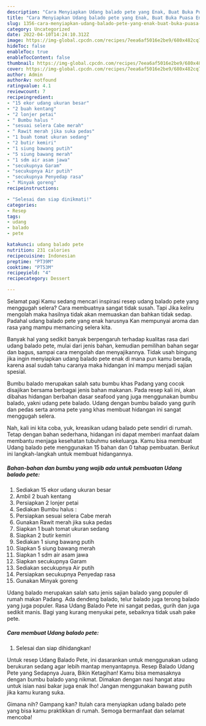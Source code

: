 ```yaml
---
description: "Cara Menyiapkan Udang balado pete yang Enak, Buat Buka Puasa Enak"
title: "Cara Menyiapkan Udang balado pete yang Enak, Buat Buka Puasa Enak"
slug: 1356-cara-menyiapkan-udang-balado-pete-yang-enak-buat-buka-puasa-enak
category: Uncategorized
date: 2022-04-10T14:24:10.312Z
image: https://img-global.cpcdn.com/recipes/7eea6af5016e2be9/680x482cq70/udang-balado-pete-foto-resep-utama.jpg
hideToc: false
enableToc: true
enableTocContent: false
thumbnail: https://img-global.cpcdn.com/recipes/7eea6af5016e2be9/680x482cq70/udang-balado-pete-foto-resep-utama.jpg
cover: https://img-global.cpcdn.com/recipes/7eea6af5016e2be9/680x482cq70/udang-balado-pete-foto-resep-utama.jpg
author: Admin
authorAv: notfound
ratingvalue: 4.1
reviewcount: 7
recipeingredient:
- "15 ekor udang ukuran besar"
- "2 buah kentang"
- "2 lonjer petai"
- " Bumbu halus "
- "sesuai selera Cabe merah"
- " Rawit merah jika suka pedas"
- "1 buah tomat ukuran sedang"
- "2 butir kemiri"
- "1 siung bawang putih"
- "5 siung bawang merah"
- "1 sdm air asam jawa"
- "secukupnya Garam"
- "secukupnya Air putih"
- "secukupnya Penyedap rasa"
- " Minyak goreng"
recipeinstructions:

- "Selesai dan siap dinikmati!"
categories:
- Resep
tags:
- udang
- balado
- pete

katakunci: udang balado pete 
nutrition: 231 calories
recipecuisine: Indonesian
preptime: "PT39M"
cooktime: "PT53M"
recipeyield: "4"
recipecategory: Dessert

---
```



Selamat pagi Kamu sedang mencari inspirasi resep udang balado pete yang menggugah selera? Cara membuatnya sangat tidak susah. Tapi Jika keliru mengolah maka hasilnya tidak akan memuaskan dan bahkan tidak sedap. Padahal udang balado pete yang enak harusnya Kan mempunyai aroma dan rasa yang mampu memancing selera kita.


Banyak hal yang sedikit banyak berpengaruh terhadap kualitas rasa dari udang balado pete, mulai dari jenis bahan, kemudian pemilihan bahan segar dan bagus, sampai cara mengolah dan menyajikannya. Tidak usah bingung jika ingin menyiapkan udang balado pete enak di mana pun kamu berada, karena asal sudah tahu caranya maka hidangan ini mampu menjadi sajian spesial.

Bumbu balado merupakan salah satu bumbu khas Padang yang cocok disajikan bersama berbagai jenis bahan makanan. Pada resep kali ini, akan dibahas hidangan berbahan dasar seafood yang juga menggunakan bumbu balado, yakni udang pete balado. Udang dengan bumbu balado yang gurih dan pedas serta aroma pete yang khas membuat hidangan ini sangat menggugah selera.


Nah, kali ini kita coba, yuk, kreasikan udang balado pete sendiri di rumah. Tetap dengan bahan sederhana, hidangan ini dapat memberi manfaat dalam membantu menjaga kesehatan tubuhmu sekeluarga. Kamu bisa membuat Udang balado pete menggunakan 15 bahan dan 0 tahap pembuatan. Berikut ini langkah-langkah untuk membuat hidangannya.

<!--inarticleads1-->

##### Bahan-bahan dan bumbu yang wajib ada untuk pembuatan Udang balado pete:

1. Sediakan 15 ekor udang ukuran besar
1. Ambil 2 buah kentang
1. Persiapkan 2 lonjer petai
1. Sediakan  Bumbu halus :
1. Persiapkan sesuai selera Cabe merah
1. Gunakan  Rawit merah jika suka pedas
1. Siapkan 1 buah tomat ukuran sedang
1. Siapkan 2 butir kemiri
1. Sediakan 1 siung bawang putih
1. Siapkan 5 siung bawang merah
1. Siapkan 1 sdm air asam jawa
1. Siapkan secukupnya Garam
1. Sediakan secukupnya Air putih
1. Persiapkan secukupnya Penyedap rasa
1. Gunakan  Minyak goreng


Udang balado merupakan salah satu jenis sajian balado yang populer di rumah makan Padang. Ada dendeng balado, telur balado juga terong balado yang juga populer. Rasa Udang Balado Pete ini sangat pedas, gurih dan juga sedikit manis. Bagi yang kurang menyukai pete, sebaiknya tidak usah pake pete. 

<!--inarticleads2-->

##### Cara membuat Udang balado pete:


1. Selesai dan siap dihidangkan!

Untuk resep Udang Balado Pete, ini dasarankan untuk menggunakan udang berukuran sedang agar lebih mantap menyantapnya. Resep Balado Udang Pete yang Sedapnya Juara, Bikin Ketagihan! Kamu bisa memasaknya dengan bumbu balado yang nikmat. Dimakan dengan nasi hangat atau untuk isian nasi bakar juga enak lho! Jangan menggunakan bawang putih jika kamu kurang suka. 

Gimana nih? Gampang kan? Itulah cara menyiapkan udang balado pete yang bisa kamu praktikkan di rumah. Semoga bermanfaat dan selamat mencoba!
